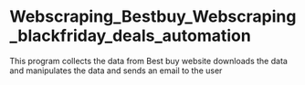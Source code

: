 # Webscraping_Bestbuy_Webscraping_blackfriday_deals_automation
This program collects the data from Best buy website downloads the data and manipulates the data and sends an email to the user

